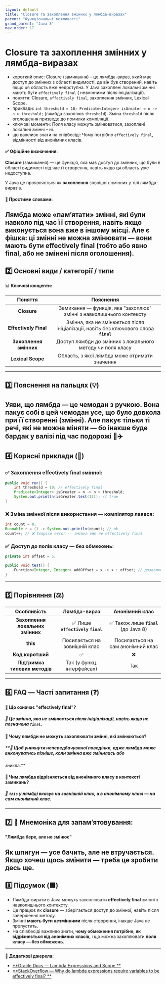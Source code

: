 ```yaml
---
layout: default
title: "Closure та захоплення змінних у лямбда-виразах"
parent: "Функціональні можливості"
grand_parent: "Java 8"
nav_order: 17
---
```


# Closure та захоплення змінних у лямбда-виразах

* короткий опис: Closure (замикання) – це лямбда-вираз, який має доступ до змінних з області видимості, де він був
  створений, навіть якщо ця область вже недоступна. У Java захоплені локальні змінні мають бути `effectively final` (
  незмінними після ініціалізації).
* поняття: Closure, `effectively final`, захоплення змінних, Lexical Scope.
* приклади: `int threshold = 10; Predicate<Integer> isGreater = n -> n > threshold;` (лямбда захоплює `threshold`).
  Зміна `threshold` після оголошення призведе до помилки компіляції.
* ключові моменти: Поля класу можуть змінюватися, захоплені локальні змінні – ні.
* що важливо знати на співбесіді: Чому потрібно `effectively final`, відмінності від анонімних класів.

#### **✅ Офіційне визначення:**

**Closure** (замикання) — це функція, яка має доступ до змінних, що були в області видимості під час її створення,
навіть якщо ця область уже недоступна.

У Java це проявляється як **захоплення** зовнішніх змінних у тілі лямбда-виразів.

#### **🧠 Простими словами:**

Лямбда може «пам’ятати» змінні, які були навколо під час її створення, навіть якщо виконується вона вже в іншому місці. Але є фішка: ці змінні
**не можна змінювати** — вони мають бути **effectively final** (тобто або явно final, або не змінені після оголошення).
---

## **2️⃣ Основні види / категорії / типи**

📊 **Ключові концепти:**

|        Поняття         |                                       Пояснення                                       |
|:----------------------:|:-------------------------------------------------------------------------------------:|
|      **Closure**       |         Замикання — функція, яка "захоплює" змінні з навколишнього контексту          |
| **Effectively Final**  | Змінна, яка не змінюється після ініціалізації, навіть без ключового слова **`final`** |
| **Захоплення змінних** |              Доступ лямбди до змінних з локального методу чи поля класу               |
|   **Lexical Scope**    |                     Область, з якої лямбда може отримати значення                     |

---

## **3️⃣ Пояснення на пальцях (💡)**

Уяви, що лямбда — це чемодан з ручкою. Вона пакує собі в цей чемодан усе, що було довкола при її створенні (змінні). Але пакує тільки ті речі, які
**не можна міняти** — бо інакше буде бардак у валізі під час подорожі 💼✈️
---

## **4️⃣ Корисні приклади (🧪)**

### **✅ Захоплення effectively final змінної:**

```java
public void run() {
    int threshold = 10; // effectively final
    Predicate<Integer> isGreater = n -> n > threshold;
    System.out.println(isGreater.test(15)); // true
}
```
### **❌ Зміна змінної після використання — компілятор лаявся:**

```java
int count = 0;
Runnable r = () -> System.out.println(count); // ok
count++; // ❌ Compile error -- змінна вже не effectively final
```
### **✅ Доступ до полів класу — без обмежень:**


```java
private int offset = 5;

public void test() {
    Function<Integer, Integer> addOffset = x -> x + offset; // дозволено
}
```
---

## **5️⃣ Порівняння (⚖️)**

|           Особливість            |             Лямбда-вираз             |            Анонімний клас             |
|:--------------------------------:|:------------------------------------:|:-------------------------------------:|
| **Захоплення локальних змінних** | ✅ Лише **`effectively`** **`final`** | ✅ Також лише **`final`** (до Java 8\) |
|             **this**             |    Посилається на зовнішній клас     |   Посилається на сам анонімний клас   |
|         **Код коротший**         |                  ✅                   |                   ❌                   |
|  **Підтримка типових методів**   |      Так (у функц. інтерфейсах)      |                  Так                  |

---

## **6️⃣ FAQ — Часті запитання (❓)**

#### **🔹 Що означає "effectively final"?**

##### **💬 Це змінна, яка не змінюється після ініціалізації, навіть якщо не позначена `final`.**

####  

#### **🔹 Чому лямбди не можуть захоплювати змінні, які змінюються?**

##### **💬 Щоб уникнути непередбачуваної поведінки, адже лямбда може виконуватись пізніше, коли змінна вже змінилась або
зникла.**

####  

#### **🔹 Чим лямбда відрізняється від анонімного класу в контексті замикань?**

##### **💬 `this` у лямбді вказує на зовнішній клас, а в анонімному класі — на сам анонімний клас.**

---

## **7️⃣ 🧠 Мнемоніка для запам’ятовування:**

**"Лямбда бере, але не змінює"**

Як шпигун — усе бачить, але не втручається. Якщо хочеш щось змінити — треба це зробити десь ще.
---

## **8️⃣ Підсумок (🟩)**

* Лямбда-вирази в Java можуть захоплювати **effectively final** змінні з навколишнього контексту.
* Це працює як **closure** — зберігається доступ до змінної, навіть після завершення методу.
* Змінні **мають бути незмінними** після створення, інакше Java не пропустить.
* На співбесіді важливо знати, **чому обмеження потрібне**, **як відрізняється від анонімних класів**, і що можна
  захоплювати **поля класу — без обмежень**.

---

**🔗 Додаткові джерела:**

* [**Oracle Docs — Lambda Expressions and Scope
  **](https://docs.oracle.com/javase/tutorial/java/javaOO/lambdaexpressions.html)
* [**StackOverflow — Why do lambda expressions require variables to be effectively final?
  **](https://stackoverflow.com/questions/24816184/why-do-lambda-expressions-require-variables-to-be-effectively-final)